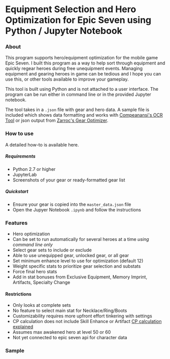 # Equipment Selection and Hero Optimization for Epic Seven using Python / Jupyter Notebook

### About

This program supports hero/equipment optimization for the mobile game Epic Seven.  I built this program as a way to help sort through equipment and quickly regear heroes during free unequipment events.  Managing equipment and gearing heroes in game can be tedious and I hope you can use this, or other tools available to improve your gameplay.

This tool is built using Python and is not attached to a user interface.  The program can be run either in command line or in the provided Jupyter notebook.

The tool takes in a `.json` file with gear and hero data.  A sample file is included which shows data formatting and works with [Compeanansi's OCR Tool](https://github.com/compeanansi/epic7) or json output from [Zarroc's Gear Optimizer](https://github.com/Zarroc2762/E7-Gear-Optimizer).

### How to use

A detailed how-to is available here.  

##### Requirements
- Python 2.7 or higher
- JupyterLab
- Screenshots of your gear or ready-formatted gear list

##### Quickstart
- Ensure your gear is copied into the `master_data.json` file
- Open the Jupyer Notebook `.ipynb` and follow the instructions

### Features
- Hero optimization
- Can be set to run automatically for several heroes at a time _using command line only_
- Select gear sets to include or exclude
- Able to use unequipped gear, unlocked gear, or all gear 
- Set minimum enhance level to use for optimization (default 12)
- Weight specific stats to prioritize gear selection and substats
- Force final hero stats
- Add in stat bonuses from Exclusive Equipment, Memory Imprint, Artifacts, Specialty Change

#### Restrictions
- Only looks at complete sets
- No feature to select main stat for Necklace/Ring/Boots
- Customizability requires more upfront effort tinkering with settings
- CP calculation does not include Skill Enhance or Artifact [CP calculation explained](https://www.reddit.com/r/EpicSeven/comments/dvdfqp/guide_combat_power_calculation/)
- Assumes max awakened hero at level 50 or 60
- Not yet connected to epic seven api for character data

### Sample
